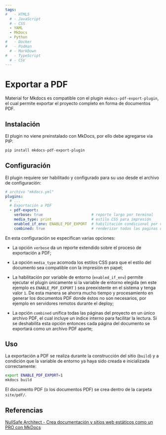 ```yaml
---
tags:
#   - HTML5
  # - JavaScript
  # - CSS
  - YAML
  - MkDocs
  - Python
#   - Docker
#   - Podman
  # - MarkDown
#   - TypeScript
  # - CSV
---
```


# Exportar a PDF


Material for Mkdocs es compatible con el plugin `mkdocs-pdf-export-plugin`, el cual permite exportar el proyecto completo en forma de documentos PDF.


## Instalación

El plugin no viene preinstalado con MkDocs, por ello debe agregarse via PIP:

``` bash title="Instalacion de plugin"
pip install mkdocs-pdf-export-plugin
```

## Configuración

El plugin requiere ser habilitado y configurado para su uso desde el archivo de configuración:

```yaml title="Configuración"
# archivo "mkdocs.yml"
plugins:
  # ... 
  # Exportación a PDF
  - pdf-export:
    verbose: true                      # reporte largo por terminal 
    media_type: print                  # estilo CSS para impresión
    enabled_if_env: ENABLE_PDF_EXPORT  # habilitación condicional por variable de entorno
    combined: true                     # renderizar todas las paginas del  proyecto
```

En esta configuración se especifican varias opciones:

- La opción `verbose` da un reporte extendido sobre el proceso de exportación a PDF;

- La opción `media_type` acomoda los estilos CSS para que el estilo del documento sea compatible con la impresión en papel;

- La habilitación por variable de entorno (`enabled_if_env`) permite ejecutar el plugin únicamente si la variable de entorno elegida 
(en este ejemplo es `ENABLE_PDF_EXPORT` ) 
sea preexistente en el sistema y tenga valor `1`. 
De esta manera se ahorra mucho tiempo y procesamiento en generar los documentos PDF donde éstos no son necesarios, 
por ejemplo en servidores remotos durante el deploy; 

- La opción `combined` unifica todas las páginas del proyecto en un único archivo PDF, 
el cual incluye un índice interno para facilitar la lectura. 
Si se deshabilita esta opción entonces cada página del documento se exportará como un archivo PDF aparte;



<!-- 
!!! critical "Blog"
    El plugin de exportacion de PDF es incompatible con el plugin de blog de Material for MkDocs. 
    Por tanto este último debe ser *deshabilitado* para permitir la creacion del documento. 
 -->


## Uso

La exportación a PDF se realiza durante la construcción del sitio (`build`) y a condición que la variable de entorno ya haya sido creada e inicializada correctamente: 

``` bash title="Crear PDFs"
export ENABLE_PDF_EXPORT=1    
mkdocs build
```

El documento PDF (o los documentos PDF) se crea dentro de la carpeta `site/pdf/`.






## Referencias

[NullSafe Architect - Crea documentación y sitios web estáticos como un PRO con MkDocs](https://www.youtube.com/watch?v=YGg39_zG1fk&t=105s)
